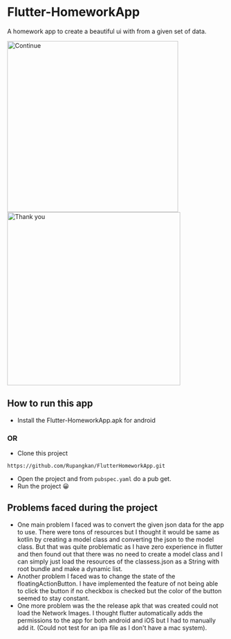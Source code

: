 # Flutter-HomeworkApp

A homework app to create a beautiful ui with from a given set of data.

<img width="395" alt="Continue" src="https://user-images.githubusercontent.com/64887274/170391277-afc0c9ac-2746-41bf-a5e0-58d8d2dd558f.jpg">  <img width="400" alt="Thank you" src="https://user-images.githubusercontent.com/64887274/170391259-dc15260f-ef53-4978-b93e-ba0a45ee6680.jpg">

<!-- ![IMG_20220526_060141](https://user-images.githubusercontent.com/64887274/170391277-afc0c9ac-2746-41bf-a5e0-58d8d2dd558f.jpg)[200]
![IMG_20220526_060154](https://user-images.githubusercontent.com/64887274/170391259-dc15260f-ef53-4978-b93e-ba0a45ee6680.jpg)[200] -->

## How to run this app
- Install the Flutter-HomeworkApp.apk for android
### OR

- Clone this project

```git
https://github.com/Rupangkan/FlutterHomeworkApp.git
```

- Open the project and from `pubspec.yaml` do a pub get.
- Run the project 😀

## Problems faced during the project

- One main problem I faced was to convert the given json data for the app to use. There were tons of resources but I thought it would be same as kotlin by creating a model class and converting the json to the model class. But that was quite problematic as I have zero experience in flutter and then found out that there was no need to create a model class and I can simply just load the resources of the classess.json as a String with root bundle and make a dynamic list.
- Another problem I faced was to change the state of the floatingActionButton. I have implemented the feature of not being able to click the button if no checkbox is checked but the color of the button seemed to stay constant.
- One more problem was the the release apk that was created could not load the Network Images. I thought flutter automatically adds the permissions to the app for both android and iOS but I had to manually add it. (Could not test for an ipa file as I don't have a mac system).